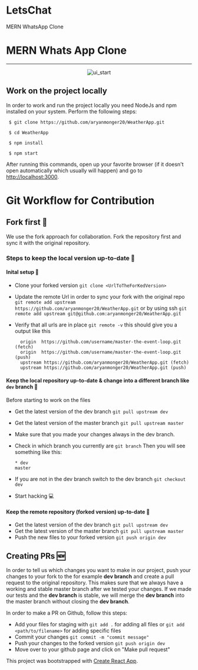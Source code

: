 
# LetsChat
MERN WhatsApp Clone


# MERN Whats App Clone 



__________________________________________


<p align="center">
 <img src="public/assets/readme/screen1.png" alt="ui_start"/>
</p>


## Work on the project locally

In order to work and run the project locally you need NodeJs and npm installed on your system.
Perform the following steps:

```
 $ git clone https://github.com/aryanmonger20/WeatherApp.git

 $ cd WeatherApp

 $ npm install

 $ npm start
```

After running this commands, open up your favorite browser (if it doesn't open automatically which usually will happen) and go to [http://localhost:3000](http://localhost:3000).



# Git Workflow for Contribution

## Fork first 🍴

We use the fork approach for collaboration. Fork the repository first and sync it with the original repository.

### Steps to keep the local version up-to-date 🔄

#### Inital setup 🛫

- Clone your forked version
  `git clone <UrlToTheForKedVersion>`

- Update the remote Url in order to sync your fork with the original repo
  `git remote add upstream https://github.com/aryanmonger20/WeatherApp.git`
  or by using ssh
  `git remote add upstream git@github.com:aryanmonger20/WeatherApp.git`
- Verify that all urls are in place
  `git remote -v`
  this should give you a output like this
  ```
    origin  https://github.com/username/master-the-event-loop.git (fetch)
    origin  https://github.com/username/master-the-event-loop.git (push)
    upstream https://github.com/aryanmonger20/WeatherApp.git (fetch)
    upstream https://github.com/aryanmonger20/WeatherApp.git (push)
  ```

#### Keep the local repository up-to-date & change into a different branch like `dev` branch 🔄

Before starting to work on the files

- Get the latest version of the dev branch
  `git pull upstream dev`
- Get the latest version of the master branch
  `git pull upstream master`
- Make sure that you made your changes always in the dev branch.
- Check in which branch you currently are
  `git branch`
  Then you will see something like this:

  ```
  * dev
  master
  ```
- If you are not in the dev branch switch to the dev branch
  `git checkout dev`
- Start hacking 💻

#### Keep the remote repository (forked version) up-to-date 🔄

- Get the latest version of the dev branch
  `git pull upstream dev`
- Get the latest version of the master branch
  `git pull upstream master`
- Push the new files to your forked version
  `git push origin dev`

## Creating PRs 🆕

In order to tell us which changes you want to make in our project, push your changes to your fork to the for example **dev branch** and create a pull request to the original repository. This makes sure that we always have a working and stable master branch after we tested your changes.
If we made our tests and the **dev branch** is stable, we will merge the **dev branch** into the master branch without closing the **dev branch**.

In order to make a PR on Github, follow this steps:

- Add your files for staging with
  `git add .` for adding all files or
  `git add <path/to/filename>` for adding specific files
- Commit your changes
  `git commit -m "commit message"`
- Push your changes to the forked version
  `git push origin dev`
- Move over to your github page and click on "Make pull request"

This project was bootstrapped with [Create React App](https://github.com/facebook/create-react-app).
